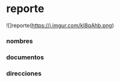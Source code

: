 # reporte
![]reporte(https://i.imgur.com/kI8qAhb.png)

### nombres

### documentos

### direcciones
